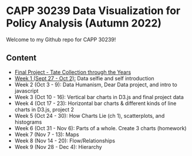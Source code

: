 # CAPP 30239 Data Visualization for Policy Analysis (Autumn 2022)
Welcome to my Github repo for CAPP 30239!

## Content
* <a href="https://github.com/Crliu4/CAPP30239_FA22/tree/main/final_project">Final Project - Tate Collection through the Years</a>
* <a href="https://github.com/Crliu4/CAPP30239_FA22/tree/main/week_01">Week 1 (Sept 27 - Oct 2):</a> Data selfie and self introduction
* Week 2 (Oct 3 - 9): Data Humanism, Dear Data project, and intro to javascript
* Week 3 (Oct 10 - 16): Vertical bar charts in D3.js and final project data
* Week 4 (Oct 17 - 23): Horizontal bar charts & different kinds of line charts in D3.js, project 2
* Week 5 (Oct 24 - 30): How Charts Lie (ch 1), scatterplots, and histograms
* Week 6 (Oct 31 - Nov 6): Parts of a whole. Create 3 charts (homework)
* Week 7 (Nov 7 - 13): Maps
* Week 8 (Nov 14 - 20): Flow/Relationships
* Week 9 (Nov 28 - Dec 4): Hierarchy